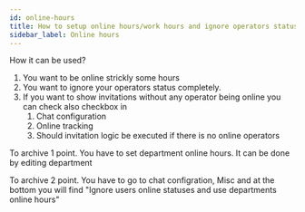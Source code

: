 ```yaml
---
id: online-hours
title: How to setup online hours/work hours and ignore operators status completely?
sidebar_label: Online hours
---
```


How it can be used?

1.  You want to be online strickly some hours
2.  You want to ignore your operators status completely.
3.  If you want to show invitations without any operator being online you can check also checkbox in
    1.  Chat configuration
    2.  Online tracking
    3.  Should invitation logic be executed if there is no online operators

To archive 1 point. You have to set department online hours. It can be done by editing department

To archive 2 point. You have to go to chat configration, Misc and at the bottom you will find "Ignore users online statuses and use departments online hours"
